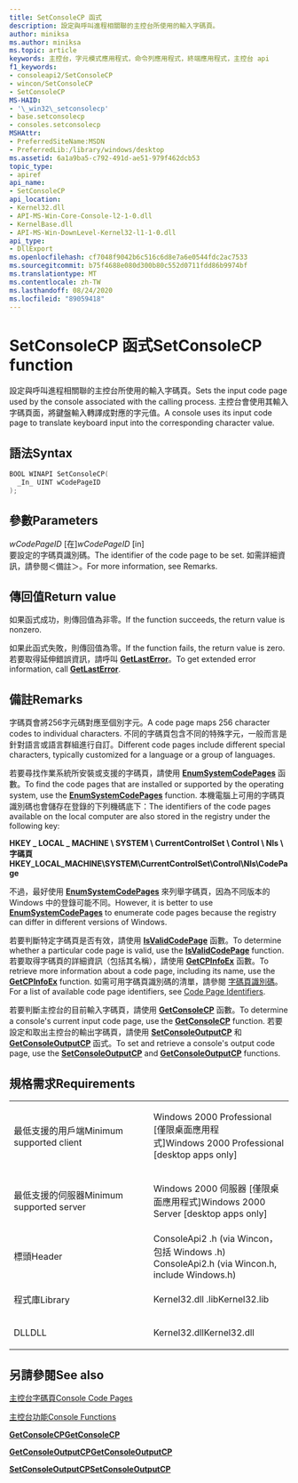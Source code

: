 ```yaml
---
title: SetConsoleCP 函式
description: 設定與呼叫進程相關聯的主控台所使用的輸入字碼頁。
author: miniksa
ms.author: miniksa
ms.topic: article
keywords: 主控台，字元模式應用程式，命令列應用程式，終端應用程式，主控台 api
f1_keywords:
- consoleapi2/SetConsoleCP
- wincon/SetConsoleCP
- SetConsoleCP
MS-HAID:
- '\_win32\_setconsolecp'
- base.setconsolecp
- consoles.setconsolecp
MSHAttr:
- PreferredSiteName:MSDN
- PreferredLib:/library/windows/desktop
ms.assetid: 6a1a9ba5-c792-491d-ae51-979f462dcb53
topic_type:
- apiref
api_name:
- SetConsoleCP
api_location:
- Kernel32.dll
- API-MS-Win-Core-Console-l2-1-0.dll
- KernelBase.dll
- API-MS-Win-DownLevel-Kernel32-l1-1-0.dll
api_type:
- DllExport
ms.openlocfilehash: cf7048f9042b6c516c6d8e7a6e0544fdc2ac7533
ms.sourcegitcommit: b75f4688e080d300b80c552d0711fdd86b9974bf
ms.translationtype: MT
ms.contentlocale: zh-TW
ms.lasthandoff: 08/24/2020
ms.locfileid: "89059418"
---
```

# <a name="setconsolecp-function"></a><span data-ttu-id="16de2-104">SetConsoleCP 函式</span><span class="sxs-lookup"><span data-stu-id="16de2-104">SetConsoleCP function</span></span>


<span data-ttu-id="16de2-105">設定與呼叫進程相關聯的主控台所使用的輸入字碼頁。</span><span class="sxs-lookup"><span data-stu-id="16de2-105">Sets the input code page used by the console associated with the calling process.</span></span> <span data-ttu-id="16de2-106">主控台會使用其輸入字碼頁面，將鍵盤輸入轉譯成對應的字元值。</span><span class="sxs-lookup"><span data-stu-id="16de2-106">A console uses its input code page to translate keyboard input into the corresponding character value.</span></span>

<a name="syntax"></a><span data-ttu-id="16de2-107">語法</span><span class="sxs-lookup"><span data-stu-id="16de2-107">Syntax</span></span>
------

```C
BOOL WINAPI SetConsoleCP(
  _In_ UINT wCodePageID
);
```

<a name="parameters"></a><span data-ttu-id="16de2-108">參數</span><span class="sxs-lookup"><span data-stu-id="16de2-108">Parameters</span></span>
----------

<span data-ttu-id="16de2-109">*wCodePageID* \[在\]</span><span class="sxs-lookup"><span data-stu-id="16de2-109">*wCodePageID* \[in\]</span></span>  
<span data-ttu-id="16de2-110">要設定的字碼頁識別碼。</span><span class="sxs-lookup"><span data-stu-id="16de2-110">The identifier of the code page to be set.</span></span> <span data-ttu-id="16de2-111">如需詳細資訊，請參閱＜備註＞。</span><span class="sxs-lookup"><span data-stu-id="16de2-111">For more information, see Remarks.</span></span>

<a name="return-value"></a><span data-ttu-id="16de2-112">傳回值</span><span class="sxs-lookup"><span data-stu-id="16de2-112">Return value</span></span>
------------

<span data-ttu-id="16de2-113">如果函式成功，則傳回值為非零。</span><span class="sxs-lookup"><span data-stu-id="16de2-113">If the function succeeds, the return value is nonzero.</span></span>

<span data-ttu-id="16de2-114">如果此函式失敗，則傳回值為零。</span><span class="sxs-lookup"><span data-stu-id="16de2-114">If the function fails, the return value is zero.</span></span> <span data-ttu-id="16de2-115">若要取得延伸錯誤資訊，請呼叫 [**GetLastError**](https://msdn.microsoft.com/library/windows/desktop/ms679360)。</span><span class="sxs-lookup"><span data-stu-id="16de2-115">To get extended error information, call [**GetLastError**](https://msdn.microsoft.com/library/windows/desktop/ms679360).</span></span>

<a name="remarks"></a><span data-ttu-id="16de2-116">備註</span><span class="sxs-lookup"><span data-stu-id="16de2-116">Remarks</span></span>
-------

<span data-ttu-id="16de2-117">字碼頁會將256字元碼對應至個別字元。</span><span class="sxs-lookup"><span data-stu-id="16de2-117">A code page maps 256 character codes to individual characters.</span></span> <span data-ttu-id="16de2-118">不同的字碼頁包含不同的特殊字元，一般而言是針對語言或語言群組進行自訂。</span><span class="sxs-lookup"><span data-stu-id="16de2-118">Different code pages include different special characters, typically customized for a language or a group of languages.</span></span>

<span data-ttu-id="16de2-119">若要尋找作業系統所安裝或支援的字碼頁，請使用 [**EnumSystemCodePages**](https://msdn.microsoft.com/library/windows/desktop/dd317825) 函數。</span><span class="sxs-lookup"><span data-stu-id="16de2-119">To find the code pages that are installed or supported by the operating system, use the [**EnumSystemCodePages**](https://msdn.microsoft.com/library/windows/desktop/dd317825) function.</span></span> <span data-ttu-id="16de2-120">本機電腦上可用的字碼頁識別碼也會儲存在登錄的下列機碼底下：</span><span class="sxs-lookup"><span data-stu-id="16de2-120">The identifiers of the code pages available on the local computer are also stored in the registry under the following key:</span></span>

<span data-ttu-id="16de2-121">**HKEY \_ LOCAL \_ MACHINE \\ SYSTEM \\ CurrentControlSet \\ Control \\ Nls \\ 字碼頁**</span><span class="sxs-lookup"><span data-stu-id="16de2-121">**HKEY\_LOCAL\_MACHINE\\SYSTEM\\CurrentControlSet\\Control\\Nls\\CodePage**</span></span>

<span data-ttu-id="16de2-122">不過，最好使用 [**EnumSystemCodePages**](https://msdn.microsoft.com/library/windows/desktop/dd317825) 來列舉字碼頁，因為不同版本的 Windows 中的登錄可能不同。</span><span class="sxs-lookup"><span data-stu-id="16de2-122">However, it is better to use [**EnumSystemCodePages**](https://msdn.microsoft.com/library/windows/desktop/dd317825) to enumerate code pages because the registry can differ in different versions of Windows.</span></span>

<span data-ttu-id="16de2-123">若要判斷特定字碼頁是否有效，請使用 [**IsValidCodePage**](https://msdn.microsoft.com/library/windows/desktop/dd318674) 函數。</span><span class="sxs-lookup"><span data-stu-id="16de2-123">To determine whether a particular code page is valid, use the [**IsValidCodePage**](https://msdn.microsoft.com/library/windows/desktop/dd318674) function.</span></span> <span data-ttu-id="16de2-124">若要取得字碼頁的詳細資訊（包括其名稱），請使用 [**GetCPInfoEx**](https://msdn.microsoft.com/library/windows/desktop/dd318081) 函數。</span><span class="sxs-lookup"><span data-stu-id="16de2-124">To retrieve more information about a code page, including its name, use the [**GetCPInfoEx**](https://msdn.microsoft.com/library/windows/desktop/dd318081) function.</span></span> <span data-ttu-id="16de2-125">如需可用字碼頁識別碼的清單，請參閱 [字碼頁識別碼](https://msdn.microsoft.com/library/windows/desktop/dd317756)。</span><span class="sxs-lookup"><span data-stu-id="16de2-125">For a list of available code page identifiers, see [Code Page Identifiers](https://msdn.microsoft.com/library/windows/desktop/dd317756).</span></span>

<span data-ttu-id="16de2-126">若要判斷主控台的目前輸入字碼頁，請使用 [**GetConsoleCP**](getconsolecp.md) 函數。</span><span class="sxs-lookup"><span data-stu-id="16de2-126">To determine a console's current input code page, use the [**GetConsoleCP**](getconsolecp.md) function.</span></span> <span data-ttu-id="16de2-127">若要設定和取出主控台的輸出字碼頁，請使用 [**SetConsoleOutputCP**](setconsoleoutputcp.md) 和 [**GetConsoleOutputCP**](getconsoleoutputcp.md) 函式。</span><span class="sxs-lookup"><span data-stu-id="16de2-127">To set and retrieve a console's output code page, use the [**SetConsoleOutputCP**](setconsoleoutputcp.md) and [**GetConsoleOutputCP**](getconsoleoutputcp.md) functions.</span></span>

<a name="requirements"></a><span data-ttu-id="16de2-128">規格需求</span><span class="sxs-lookup"><span data-stu-id="16de2-128">Requirements</span></span>
------------

<table>
<colgroup>
<col width="50%" />
<col width="50%" />
</colgroup>
<tbody>
<tr class="odd">
<td><p><span data-ttu-id="16de2-129">最低支援的用戶端</span><span class="sxs-lookup"><span data-stu-id="16de2-129">Minimum supported client</span></span></p></td>
<td><p><span data-ttu-id="16de2-130">Windows 2000 Professional [僅限桌面應用程式]</span><span class="sxs-lookup"><span data-stu-id="16de2-130">Windows 2000 Professional [desktop apps only]</span></span></p></td>
</tr>
<tr class="even">
<td><p><span data-ttu-id="16de2-131">最低支援的伺服器</span><span class="sxs-lookup"><span data-stu-id="16de2-131">Minimum supported server</span></span></p></td>
<td><p><span data-ttu-id="16de2-132">Windows 2000 伺服器 [僅限桌面應用程式]</span><span class="sxs-lookup"><span data-stu-id="16de2-132">Windows 2000 Server [desktop apps only]</span></span></p></td>
</tr>
<tr class="odd">
<td><p><span data-ttu-id="16de2-133">標頭</span><span class="sxs-lookup"><span data-stu-id="16de2-133">Header</span></span></p></td>
<td><span data-ttu-id="16de2-134">ConsoleApi2 .h (via Wincon，包括 Windows .h) </span><span class="sxs-lookup"><span data-stu-id="16de2-134">ConsoleApi2.h (via Wincon.h, include Windows.h)</span></span></td>
</tr>
<tr class="even">
<td><p><span data-ttu-id="16de2-135">程式庫</span><span class="sxs-lookup"><span data-stu-id="16de2-135">Library</span></span></p></td>
<td><span data-ttu-id="16de2-136">Kernel32.dll .lib</span><span class="sxs-lookup"><span data-stu-id="16de2-136">Kernel32.lib</span></span></td>
</tr>
<tr class="odd">
<td><p><span data-ttu-id="16de2-137">DLL</span><span class="sxs-lookup"><span data-stu-id="16de2-137">DLL</span></span></p></td>
<td><span data-ttu-id="16de2-138">Kernel32.dll</span><span class="sxs-lookup"><span data-stu-id="16de2-138">Kernel32.dll</span></span></td>
</tr>
<tr class="even">
</tr>
<tr class="odd">
</tr>
<tr class="even">
</tr>
</tbody>
</table>

## <a name="span-idsee_alsospansee-also"></a><span data-ttu-id="16de2-139"><span id="see_also"></span>另請參閱</span><span class="sxs-lookup"><span data-stu-id="16de2-139"><span id="see_also"></span>See also</span></span>


[<span data-ttu-id="16de2-140">主控台字碼頁</span><span class="sxs-lookup"><span data-stu-id="16de2-140">Console Code Pages</span></span>](console-code-pages.md)

[<span data-ttu-id="16de2-141">主控台功能</span><span class="sxs-lookup"><span data-stu-id="16de2-141">Console Functions</span></span>](console-functions.md)

[<span data-ttu-id="16de2-142">**GetConsoleCP**</span><span class="sxs-lookup"><span data-stu-id="16de2-142">**GetConsoleCP**</span></span>](getconsolecp.md)

[<span data-ttu-id="16de2-143">**GetConsoleOutputCP**</span><span class="sxs-lookup"><span data-stu-id="16de2-143">**GetConsoleOutputCP**</span></span>](getconsoleoutputcp.md)

[<span data-ttu-id="16de2-144">**SetConsoleOutputCP**</span><span class="sxs-lookup"><span data-stu-id="16de2-144">**SetConsoleOutputCP**</span></span>](setconsoleoutputcp.md)

 

 




